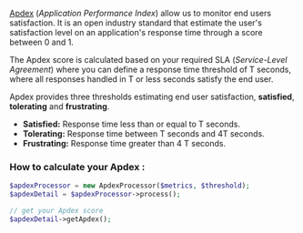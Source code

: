 [Apdex](https://en.wikipedia.org/wiki/Apdex) (*Application Performance Index*) allow us to monitor end users satisfaction. 
It is an open industry standard that estimate the user's satisfaction level on an application's response time through a score between 0 and 1.

The Apdex score is calculated based on your required SLA (*Service-Level Agreement*) where you can define a response time threshold of T seconds, where all responses handled in T or less seconds satisfy the end user.

Apdex provides three thresholds estimating end user satisfaction, **satisfied**, **tolerating** and **frustrating**.

- **Satisfied:** Response time less than or equal to T seconds.
- **Tolerating:** Response time between T seconds and 4T seconds.
- **Frustrating:** Response time greater than 4 T seconds.

### How to calculate your Apdex :
```php
$apdexProcessor = new ApdexProcessor($metrics, $threshold);
$apdexDetail = $apdexProcessor->process();

// get your Apdex score
$apdexDetail->getApdex();
    
```
